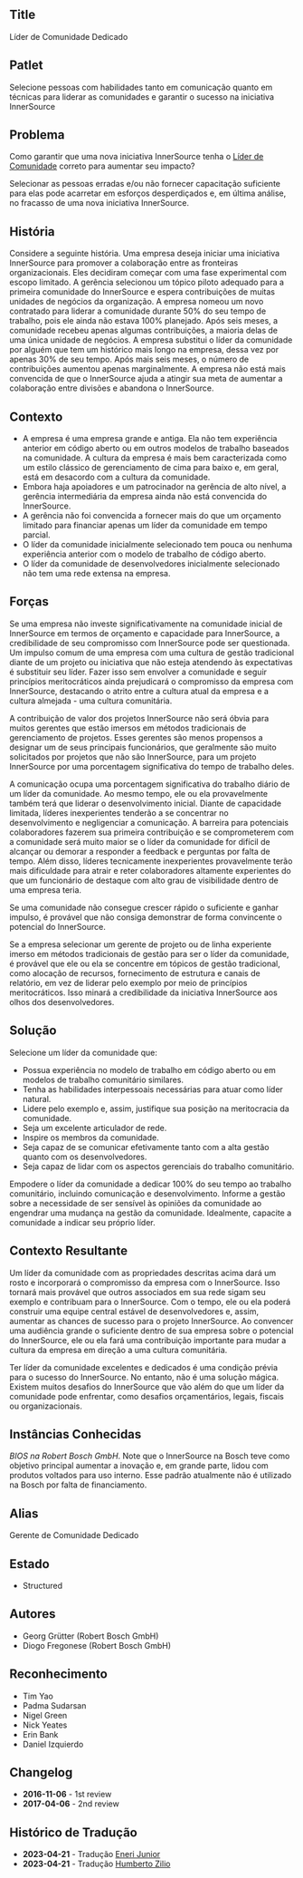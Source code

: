 ## Title

Líder de Comunidade Dedicado

## Patlet

Selecione pessoas com habilidades tanto em comunicação quanto em técnicas para liderar as comunidades e garantir o sucesso na iniciativa InnerSource

## Problema

Como garantir que uma nova iniciativa InnerSource tenha o [Líder de Comunidade](http://www.artofcommunityonline.org/) correto para aumentar seu impacto?

Selecionar as pessoas erradas e/ou não fornecer capacitação suficiente para elas pode acarretar em esforços desperdiçados e, em última análise, no fracasso de uma nova iniciativa InnerSource.

## História

Considere a seguinte história. Uma empresa deseja iniciar uma iniciativa InnerSource para promover a colaboração entre as fronteiras organizacionais. Eles decidiram começar com uma fase experimental com escopo limitado. A gerência selecionou um tópico piloto adequado para a primeira comunidade do InnerSource e espera contribuições de muitas unidades de negócios da organização. A empresa nomeou um novo contratado para liderar a comunidade durante 50% do seu tempo de trabalho, pois ele ainda não estava 100% planejado. Após seis meses, a comunidade recebeu apenas algumas contribuições, a maioria delas de uma única unidade de negócios. A empresa substitui o líder da comunidade por alguém que tem um histórico mais longo na empresa, dessa vez por apenas 30% de seu tempo. Após mais seis meses, o número de contribuições aumentou apenas marginalmente. A empresa não está mais convencida de que o InnerSource ajuda a atingir sua meta de aumentar a colaboração entre divisões e abandona o InnerSource.

## Contexto

- A empresa é uma empresa grande e antiga. Ela não tem experiência anterior em código aberto ou em outros modelos de trabalho baseados na comunidade. A cultura da empresa é mais bem caracterizada como um estilo clássico de gerenciamento de cima para baixo e, em geral, está em desacordo com a cultura da comunidade.
- Embora haja apoiadores e um patrocinador na gerência de alto nível, a gerência intermediária da empresa ainda não está convencida do InnerSource.
- A gerência não foi convencida a fornecer mais do que um orçamento limitado para financiar apenas um líder da comunidade em tempo parcial.
- O líder da comunidade inicialmente selecionado tem pouca ou nenhuma experiência anterior com o modelo de trabalho de código aberto.
- O líder da comunidade de desenvolvedores inicialmente selecionado não tem uma rede extensa na empresa.

## Forças

Se uma empresa não investe significativamente na comunidade inicial de InnerSource em termos de orçamento e capacidade para InnerSource, a credibilidade de seu compromisso com InnerSource pode ser questionada. Um impulso comum de uma empresa com uma cultura de gestão tradicional diante de um projeto ou iniciativa que não esteja atendendo às expectativas é substituir seu líder. Fazer isso sem envolver a comunidade e seguir princípios meritocráticos ainda prejudicará o compromisso da empresa com InnerSource, destacando o atrito entre a cultura atual da empresa e a cultura almejada - uma cultura comunitária.

A contribuição de valor dos projetos InnerSource não será óbvia para muitos gerentes que estão imersos em métodos tradicionais de gerenciamento de projetos. Esses gerentes são menos propensos a designar um de seus principais funcionários, que geralmente são muito solicitados por projetos que não são InnerSource, para um projeto InnerSource por uma porcentagem significativa do tempo de trabalho deles.

A comunicação ocupa uma porcentagem significativa do trabalho diário de um líder da comunidade. Ao mesmo tempo, ele ou ela provavelmente também terá que liderar o desenvolvimento inicial. Diante de capacidade limitada, líderes inexperientes tenderão a se concentrar no desenvolvimento e negligenciar a comunicação. A barreira para potenciais colaboradores fazerem sua primeira contribuição e se comprometerem com a comunidade será muito maior se o líder da comunidade for difícil de alcançar ou demorar a responder a feedback e perguntas por falta de tempo. Além disso, líderes tecnicamente inexperientes provavelmente terão mais dificuldade para atrair e reter colaboradores altamente experientes do que um funcionário de destaque com alto grau de visibilidade dentro de uma empresa teria.

Se uma comunidade não consegue crescer rápido o suficiente e ganhar impulso, é provável que não consiga demonstrar de forma convincente o potencial do InnerSource.

Se a empresa selecionar um gerente de projeto ou de linha experiente imerso em métodos tradicionais de gestão para ser o líder da comunidade, é provável que ele ou ela se concentre em tópicos de gestão tradicional, como alocação de recursos, fornecimento de estrutura e canais de relatório, em vez de liderar pelo exemplo por meio de princípios meritocráticos. Isso minará a credibilidade da iniciativa InnerSource aos olhos dos desenvolvedores.

## Solução

Selecione um líder da comunidade que:

- Possua experiência no modelo de trabalho em código aberto ou em modelos de trabalho comunitário similares.
- Tenha as habilidades interpessoais necessárias para atuar como líder natural.
- Lidere pelo exemplo e, assim, justifique sua posição na meritocracia da comunidade.
- Seja um excelente articulador de rede.
- Inspire os membros da comunidade.
- Seja capaz de se comunicar efetivamente tanto com a alta gestão quanto com os desenvolvedores.
- Seja capaz de lidar com os aspectos gerenciais do trabalho comunitário.

Empodere o líder da comunidade a dedicar 100% do seu tempo ao trabalho comunitário, incluindo comunicação e desenvolvimento. Informe a gestão sobre a necessidade de ser sensível às opiniões da comunidade ao engendrar uma mudança na gestão da comunidade. Idealmente, capacite a comunidade a indicar seu próprio líder.

## Contexto Resultante

Um líder da comunidade com as propriedades descritas acima dará um rosto e incorporará o compromisso da empresa com o InnerSource. Isso tornará mais provável que outros associados em sua rede sigam seu exemplo e contribuam para o InnerSource. Com o tempo, ele ou ela poderá construir uma equipe central estável de desenvolvedores e, assim, aumentar as chances de sucesso para o projeto InnerSource. Ao convencer uma audiência grande o suficiente dentro de sua empresa sobre o potencial do InnerSource, ele ou ela fará uma contribuição importante para mudar a cultura da empresa em direção a uma cultura comunitária.

Ter líder da comunidade excelentes e dedicados é uma condição prévia para o sucesso do InnerSource. No entanto, não é uma solução mágica. Existem muitos desafios do InnerSource que vão além do que um líder da comunidade pode enfrentar, como desafios orçamentários, legais, fiscais ou organizacionais.

## Instâncias Conhecidas

_BIOS na Robert Bosch GmbH_. Note que o InnerSource na Bosch teve como objetivo principal aumentar a inovação e, em grande parte, lidou com produtos voltados para uso interno. Esse padrão atualmente não é utilizado na Bosch por falta de financiamento.

## Alias

Gerente de Comunidade Dedicado

## Estado

* Structured

## Autores

- Georg Grütter (Robert Bosch GmbH)
- Diogo Fregonese (Robert Bosch GmbH)

## Reconhecimento

- Tim Yao
- Padma Sudarsan
- Nigel Green
- Nick Yeates
- Erin Bank
- Daniel Izquierdo

## Changelog

- **2016-11-06** - 1st review
- **2017-04-06** - 2nd review

## Histórico de Tradução

- **2023-04-21** - Tradução [Eneri Junior](https://github.com/jrcosta)
- **2023-04-21** - Tradução [Humberto Zilio](https://github.com/zilio)

